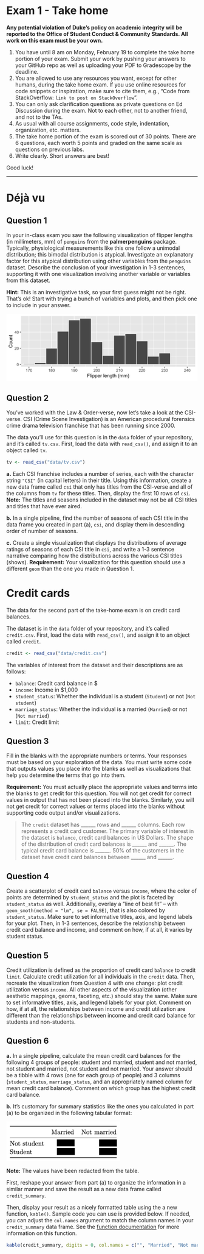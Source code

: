 # Exam 1 - Take home


**Any potential violation of Duke’s policy on academic integrity will be
reported to the Office of Student Conduct & Community Standards. All
work on this exam must be your own.**

1.  You have until 8 am on Monday, February 19 to complete the take home
    portion of your exam. Submit your work by pushing your answers to
    your GitHub repo as well as uploading your PDF to Gradescope by the
    deadline.
2.  You are allowed to use any resources you want, except for other
    humans, during the take home exam. If you use online resources for
    code snippets or inspiration, make sure to cite them, e.g., “Code
    from StackOverflow: `link to post on StackOverflow`”.
3.  You can only ask clarification questions as private questions on Ed
    Discussion during the exam. Not to each other, not to another
    friend, and not to the TAs.
4.  As usual with all course assignments, code style, indentation,
    organization, etc. matters.
5.  The take home portion of the exam is scored out of 30 points. There
    are 6 questions, each worth 5 points and graded on the same scale as
    questions on previous labs.
6.  Write clearly. Short answers are best!

Good luck!

------------------------------------------------------------------------

# Déjà vu

## Question 1

In your in-class exam you saw the following visualization of flipper
lengths (in millimeters, mm) of `penguins` from the **palmerpenguins**
package. Typically, physiological measurements like this one follow a
unimodal distribution; this bimodal distribution is atypical.
Investigate an explanatory factor for this atypical distribution using
other variables from the `penguins` dataset. Describe the conclusion of
your investigation in 1-3 sentences, supporting it with one
visualization involving another variable or variables from this dataset.

**Hint:** This is an investigative task, so your first guess might not
be right. That’s ok! Start with trying a bunch of variables and plots,
and then pick one to include in your answer.

![](images/penguins-flipper-length.png)

## Question 2

You’ve worked with the Law & Order-verse, now let’s take a look at the
CSI-verse. CSI (Crime Scene Investigation) is an American procedural
forensics crime drama television franchise that has been running since
2000.

The data you’ll use for this question is in the `data` folder of your
repository, and it’s called `tv.csv`. First, load the data with
`read_csv()`, and assign it to an object called `tv`.

``` r
tv <- read_csv("data/tv.csv")
```

**a.** Each CSI franchise includes a number of series, each with the
character string `"CSI"` (in capital letters) in their title. Using this
information, create a new data frame called `csi` that only has titles
from the CSI-verse and all of the columns from `tv` for these titles.
Then, display the first 10 rows of `csi`. **Note:** The titles and
seasons included in the dataset may not be all CSI titles and titles
that have ever aired.

**b.** In a single pipeline, find the number of seasons of each CSI
title in the data frame you created in part (a), `csi`, and display them
in descending order of number of seasons.

**c.** Create a single visualization that displays the distributions of
average ratings of seasons of each CSI title in `csi`, and write a 1-3
sentence narrative comparing how the distributions across the various
CSI titles (shows). **Requirement:** Your visualization for this
question should use a different `geom` than the one you made in Question
1.

# Credit cards

The data for the second part of the take-home exam is on credit card
balances.

The dataset is in the `data` folder of your repository, and it’s called
`credit.csv`. First, load the data with `read_csv()`, and assign it to
an object called `credit`.

``` r
credit <- read_csv("data/credit.csv")
```

The variables of interest from the dataset and their descriptions are as
follows:

- `balance`: Credit card balance in \$
- `income`: Income in \$1,000
- `student_status`: Whether the individual is a student (`Student`) or
  not (`Not student`)
- `marriage_status`: Whether the individual is a married (`Married`) or
  not (`Not married`)
- `limit`: Credit limit



## Question 3

Fill in the blanks with the appropriate numbers or terms. Your responses
must be based on your exploration of the data. You must write some code
that outputs values you place into the blanks as well as visualizations
that help you determine the terms that go into them.

**Requirement:** You must actually place the appropriate values and
terms into the blanks to get credit for this question. You will not get
credit for correct values in output that has not been placed into the
blanks. Similarly, you will not get credit for correct values or terms
placed into the blanks without supporting code output and/or
visualizations.

> The `credit` dataset has \_\_\_\_\_\_ rows and \_\_\_\_\_\_ columns.
> Each row represents a credit card customer. The primary variable of
> interest in the dataset is `balance`, credit card balances in US
> Dollars. The shape of the distribution of credit card balances is
> \_\_\_\_\_\_ and \_\_\_\_\_\_. The typical credit card balance is
> \_\_\_\_\_\_. 50% of the customers in the dataset have credit card
> balances between \_\_\_\_\_\_ and \_\_\_\_\_\_.

## Question 4

Create a scatterplot of credit card `balance` versus `income`, where the
color of points are determined by `student_status` and the plot is
faceted by `student_status` as well. Additionally, overlay a “line of
best fit” – with `geom_smoth(method = "lm", se = FALSE)`, that is also
colored by `student_status`. Make sure to set informative titles, axis,
and legend labels for your plot. Then, in 1-3 sentences, describe the
relationship between credit card balance and income, and comment on how,
if at all, it varies by student status.

## Question 5

Credit utilization is defined as the proportion of credit card `balance`
to credit `limit`. Calculate credit utilization for all individuals in
the `credit` data. Then, recreate the visualization from Question 4 with
one change: plot credit utilization versus `income`. All other aspects
of the visualization (other aesthetic mappings, geoms, faceting, etc.)
should stay the same. Make sure to set informative titles, axis, and
legend labels for your plot. Comment on how, if at all, the
relationships between income and credit utilization are different than
the relationships between income and credit card balance for students
and non-students.

## Question 6

**a.** In a single pipeline, calculate the mean credit card balances for
the following 4 groups of people: student and married, student and not
married, not student and married, not student and not married. Your
answer should be a tibble with 4 rows (one for each group of people) and
3 columns (`student_status`, `marriage_status`, and an appropriately
named column for mean credit card balance). Comment on which group has
the highest credit card balance.

**b.** It’s customary for summary statistics like the ones you
calculated in part (a) to be organized in the following tabular format:

<img src="images/credit-kable.png" data-fig-align="center"
width="299" />

**Note:** The values have been redacted from the table.

First, reshape your answer from part (a) to organize the information in
a similar manner and save the result as a new data frame called
`credit_summary`.

Then, display your result as a nicely formatted table using the a new
function, `kable()`. Sample code you can use is provided below. If
needed, you can adjust the `col.names` argument to match the column
names in your `credit_summary` data frame. See the [function
documentation](https://www.rdocumentation.org/packages/knitr/versions/1.45/topics/kable)
for more information on this function.

``` r
kable(credit_summary, digits = 0, col.names = c("", "Married", "Not married"))
```
